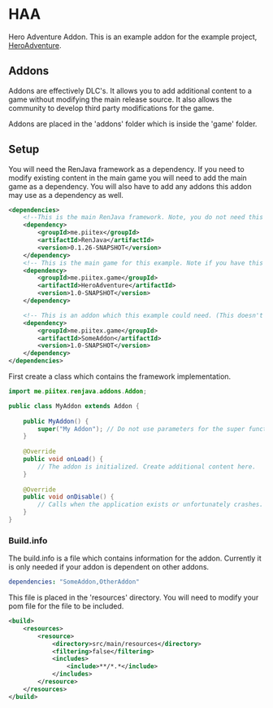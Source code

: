 # HAA
Hero Adventure Addon. This is an example addon for the example project, [HeroAdventure]().

## Addons
Addons are effectively DLC's. It allows you to add additional content to a game without modifying the main release source.
It also allows the community to develop third party modifications for the game.

Addons are placed in the 'addons' folder which is inside the 'game' folder.

## Setup
You will need the RenJava framework as a dependency. If you need to modify existing content in the main game you will need to add the main game as a dependency.
You will also have to add any addons this addon may use as a dependency as well.
```xml
<dependencies>
    <!--This is the main RenJava framework. Note, you do not need this if your main game is a dependency.-->
    <dependency>
        <groupId>me.piitex</groupId>
        <artifactId>RenJava</artifactId>
        <version>0.1.26-SNAPSHOT</version>
    </dependency>
    <!-- This is the main game for this example. Note if you have this you do not need the dependency above.-->
    <dependency>
        <groupId>me.piitex.game</groupId>
        <artifactId>HeroAdventure</artifactId>
        <version>1.0-SNAPSHOT</version>
    </dependency>

    <!-- This is an addon which this example could need. (This doesn't actually exist) -->
    <dependency>
        <groupId>me.piitex.game</groupId>
        <artifactId>SomeAddon</artifactId>
        <version>1.0-SNAPSHOT</version>
    </dependency>
</dependencies>
```

First create a class which contains the framework implementation.

```java
import me.piitex.renjava.addons.Addon;

public class MyAddon extends Addon {
    
    public MyAddon() {
        super("My Addon"); // Do not use parameters for the super function
    }
    
    @Override
    public void onLoad() {
        // The addon is initialized. Create additional content here.
    }
    
    @Override
    public void onDisable() {
        // Calls when the application exists or unfortunately crashes.
    }
}
```

### Build.info
The build.info is a file which contains information for the addon. Currently it is only needed if your addon is dependent on other addons.
```yaml
dependencies: "SomeAddon,OtherAddon"
```
This file is placed in the 'resources' directory. You will need to modify your pom file for the file to be included.
```xml
<build>
    <resources>
        <resource>
            <directory>src/main/resources</directory>
            <filtering>false</filtering>
            <includes>
                <include>**/*.*</include>
            </includes>
        </resource>
    </resources>
</build>
```